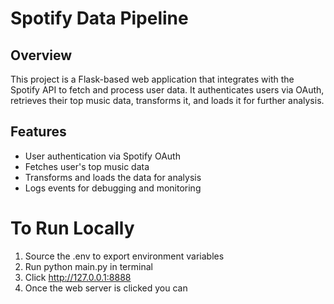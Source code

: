 # Spotify Data Pipeline  

## Overview  
This project is a Flask-based web application that integrates with the Spotify API to fetch and process user data. It authenticates users via OAuth, retrieves their top music data, transforms it, and loads it for further analysis.  

## Features  
- User authentication via Spotify OAuth  
- Fetches user's top music data  
- Transforms and loads the data for analysis  
- Logs events for debugging and monitoring  

# To Run Locally

1. Source the .env to export environment variables
2. Run python main.py in terminal
2. Click http://127.0.0.1:8888 
3. Once the web server is clicked you can 
